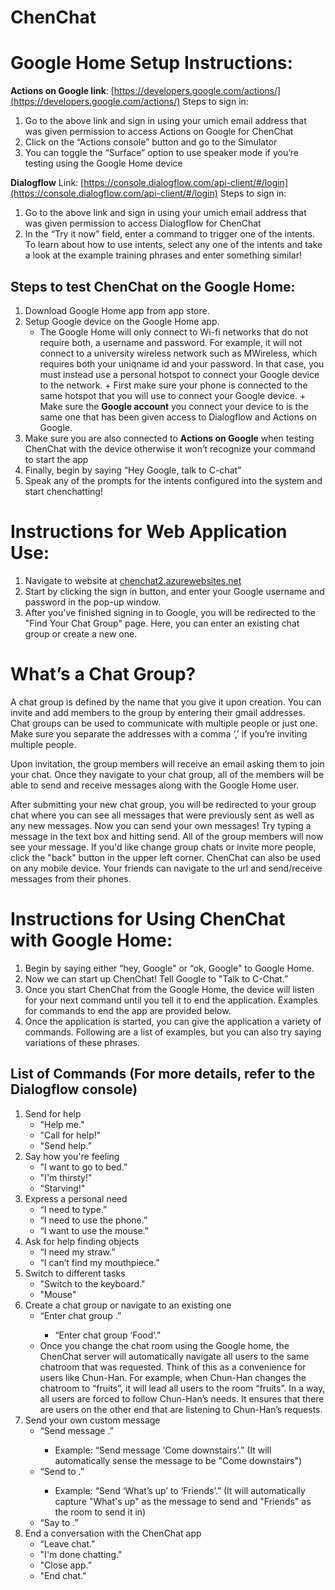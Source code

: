 # ChenChat

# Google Home Setup Instructions:

**Actions on Google link**: [https://developers.google.com/actions/](https://developers.google.com/actions/)
Steps to sign in:
1. Go to the above link and sign in using your umich email address that was given permission to access Actions on Google for ChenChat
2. Click on the “Actions console” button and go to the Simulator
3. You can toggle the “Surface” option to use speaker mode if you’re testing using the Google Home device

**Dialogflow** Link: [https://console.dialogflow.com/api-client/#/login](https://console.dialogflow.com/api-client/#/login)
Steps to sign in:
1. Go to the above link and sign in using your umich email address that was given permission to access Dialogflow for ChenChat
2. In the “Try it now” field, enter a command to trigger one of the intents. To learn about how to use intents, select any one of the intents and take a look at the example training phrases and enter something similar!

## Steps to test ChenChat on the Google Home:
1. Download Google Home app from app store.
2. Setup Google device on the Google Home app.
    * The Google Home will only connect to Wi-fi networks that do not require both, a username and password.  For example, it will not connect to a university wireless network such as MWireless, which requires both your uniqname id and your password. In that case, you must instead use a personal hotspot to connect your Google device to the network.
			+ First make sure your phone is connected to the same hotspot that you will use to connect your Google device.
			+ Make sure the **Google account** you connect your device to is the same one that has been given access to Dialogflow and Actions on Google.
3. Make sure you are also connected to **Actions on Google** when testing ChenChat with the device otherwise it won’t recognize your command to start the app
4. Finally, begin by saying “Hey Google, talk to C-chat”
5. Speak any of the prompts for the intents configured into the system and start chenchatting!

# Instructions for Web Application Use:
1. Navigate to website at [chenchat2.azurewebsites.net](chenchat2.azurewebsites.net)
2. Start by clicking the sign in button, and enter your Google username and password in the pop-up window.
3. After you've finished signing in to Google, you will be redirected to the "Find Your Chat Group" page. Here, you can enter an existing chat group or create a new one.  

# What’s a Chat Group?
A chat group is defined by the name that you give it upon creation.  You can invite and add members to the group by entering their gmail addresses.  Chat groups can be used to communicate with multiple people or just one.  Make sure you separate the addresses with a comma ‘,’ if you’re inviting multiple people.  

Upon invitation, the group members will receive an email asking them to join your chat.  Once they navigate to your chat group, all of the members will be able to send and receive messages along with the Google Home user.  

After submitting your new chat group, you will be redirected to your group chat where you can see all messages that were previously sent as well as any new messages.  Now you can send your own messages! Try typing a message in the text box and hitting send.  All of the group members will now see your message.  If you'd like change group chats or invite more people, click the "back" button in the upper left corner.
ChenChat can also be used on any mobile device.  Your friends can navigate to the url and send/receive messages from their phones.

# Instructions for Using ChenChat with Google Home:
1. Begin by saying either “hey, Google" or “ok, Google" to Google Home.
2. Now we can start up ChenChat!  Tell Google to "Talk to C-Chat.”
3. Once you start ChenChat from the Google Home, the device will listen for your next command until you tell it to end the application.  Examples for commands to end the app are provided below.
4. Once the application is started, you can give the application a variety of commands.  Following are a list of examples, but you can also try saying variations of these phrases.

## List of Commands (For more details, refer to the Dialogflow console)
1. Send for help
	* "Help me."
	* "Call for help!"
	* "Send help.”
2. Say how you're feeling
 	* "I want to go to bed.”
 	* "I'm thirsty!"
 	* “Starving!"
3. Express a personal need
 	* “I need to type.”
 	* “I need to use the phone.”
 	* “I want to use the mouse.”
4. Ask for help finding objects
 	* “I need my straw.”
 	* “I can’t find my mouthpiece.”
5. Switch to different tasks
	* "Switch to the keyboard."
	* "Mouse"
5. Create a chat group or navigate to an existing one
 	* “Enter chat group <chat group name>.”
 	    - “Enter chat group ‘Food’.”
	* Once you change the chat room using the Google home, the ChenChat server will automatically navigate all users to the same chatroom that was requested. Think of this as a convenience for users like Chun-Han. For example, when Chun-Han changes the chatroom to “fruits”, it will lead all users to the room “fruits”. In a way, all users are forced to follow Chun-Han’s needs. It ensures that there are users on the other end that are listening to Chun-Han’s requests.
6. Send your own custom message
 	* “Send message <custom message>.”
 	    - Example: “Send message ‘Come downstairs’.” (It will automatically sense the message to be "Come downstairs")
 	* “Send <custom message> to <chat room name>.”
 	    - Example: “Send ‘What’s up’ to ‘Friends’.” (It will automatically capture "What's up" as the message to send and "Friends" as the room to send it in) 
 	* “Say <custom message> to <chat room name>.”
7. End a conversation with the ChenChat app
 	* “Leave chat."
 	* "I'm done chatting."
 	* "Close app.”
	* "End chat."
